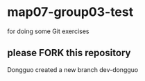 # map07-group03-test
for doing some Git exercises

## please FORK this repository

Dongguo created a new branch dev-dongguo
